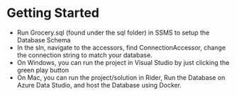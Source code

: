 # Getting Started
* Run Grocery.sql (found under the sql folder) in SSMS to setup the Database Schema
* In the sln, navigate to the accessors, find ConnectionAccessor, change the connection string to match your database.
* On Windows, you can run the project in Visual Studio by just clicking the green play button
* On Mac, you can run the project/solution in Rider, Run the Database on Azure Data Studio, and host the Database using Docker.
  
